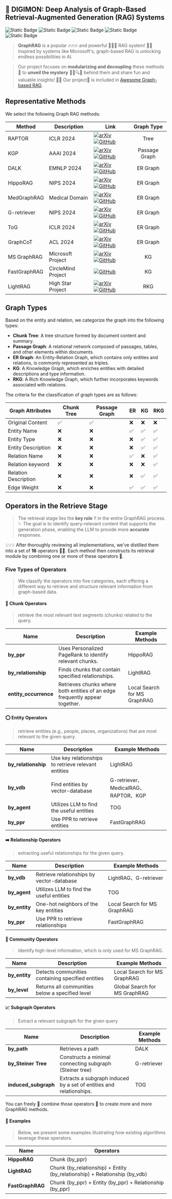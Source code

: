 
## 👾 DIGIMON: Deep Analysis of Graph-Based Retrieval-Augmented Generation (RAG) Systems
<!-- <img src="img.png" alt="Description of the image" width="450" height="350"> -->

![Static Badge](https://img.shields.io/badge/DIGIMON-red)
![Static Badge](https://img.shields.io/badge/LLM-red)
![Static Badge](https://img.shields.io/badge/Graph_RAG-red)
![Static Badge](https://img.shields.io/badge/Document_QA-green)
![Static Badge](https://img.shields.io/badge/Document_Summarization-green)

> **GraphRAG** is a popular 🔥🔥🔥 and powerful 💪💪💪 RAG system! 🚀💡 Inspired by systems like Microsoft's, graph-based RAG is unlocking endless possibilities in AI.

> Our project focuses on **modularizing and decoupling** these methods 🧩 to **unveil the mystery** 🕵️‍♂️🔍✨ behind them and share fun and valuable insights! 🤩💫  Our project🔨 is included in [Awesome Graph-based RAG](https://github.com/DEEP-PolyU/Awesome-GraphRAG).



## Representative Methods

We select the following Graph RAG methods:

| Method | Description| Link | Graph Type|
| --- |--- |--- | :---: | 
| RAPTOR | ICLR 2024 | [![arXiv](https://img.shields.io/badge/arXiv-2401.18059-b31b1b.svg)](https://arxiv.org/abs/2401.18059)  [![GitHub](https://img.shields.io/badge/GitHub-100000?style=for-the-badge&logo=github&logoColor=white)](https://github.com/parthsarthi03/raptor)| Tree |
| KGP | AAAI 2024 | [![arXiv](https://img.shields.io/badge/arXiv-2308.11730-b31b1b.svg)](https://arxiv.org/abs/2308.11730)  [![GitHub](https://img.shields.io/badge/GitHub-100000?style=for-the-badge&logo=github&logoColor=white)](https://github.com/YuWVandy/KG-LLM-MDQA)| Passage Graph |
| DALK | EMNLP 2024 | [![arXiv](https://img.shields.io/badge/arXiv-2405.04819-b31b1b.svg)](https://arxiv.org/abs/2405.04819) [![GitHub](https://img.shields.io/badge/GitHub-100000?style=for-the-badge&logo=github&logoColor=white)](https://github.com/David-Li0406/DALK)| ER Graph |
| HippoRAG | NIPS 2024 | [![arXiv](https://img.shields.io/badge/arXiv-2405.14831-b31b1b.svg)](https://arxiv.org/abs/2405.14831) [![GitHub](https://img.shields.io/badge/GitHub-100000?style=for-the-badge&logo=github&logoColor=white)](https://github.com/OSU-NLP-Group/HippoRAG) | ER Graph |
| MedGraphRAG | Medical Domain | [![arXiv](https://img.shields.io/badge/arXiv-2408.04187-b31b1b.svg)](https://arxiv.org/abs/2408.04187) [![GitHub](https://img.shields.io/badge/GitHub-100000?style=for-the-badge&logo=github&logoColor=white)](https://github.com/SuperMedIntel/Medical-Graph-RAG) | ER Graph |
| G-retriever | NIPS 2024  | [![arXiv](https://img.shields.io/badge/arXiv-2402.07630-b31b1b.svg)](https://arxiv.org/abs/2402.07630) [![GitHub](https://img.shields.io/badge/GitHub-100000?style=for-the-badge&logo=github&logoColor=white)](https://github.com/XiaoxinHe/G-Retriever)| ER Graph |
| ToG | ICLR 2024  | [![arXiv](https://img.shields.io/badge/arXiv-2307.07697-b31b1b.svg)](https://arxiv.org/abs/2307.07697) [![GitHub](https://img.shields.io/badge/GitHub-100000?style=for-the-badge&logo=github&logoColor=white)](https://github.com/IDEA-FinAI/ToG)| ER Graph |
| GraphCoT | ACL 2024 | [![arXiv](https://img.shields.io/badge/arXiv-2404.07103-b31b1b.svg)](https://arxiv.org/abs/2404.07103) [![GitHub](https://img.shields.io/badge/GitHub-100000?style=for-the-badge&logo=github&logoColor=white)](https://github.com/PeterGriffinJin/Graph-CoT)| ER Graph |
| MS GraphRAG | Microsoft Project |  [![arXiv](https://img.shields.io/badge/arXiv-2404.16130-b31b1b.svg)](https://arxiv.org/abs/2404.16130) [![GitHub](https://img.shields.io/badge/GitHub-100000?style=for-the-badge&logo=github&logoColor=white)](https://github.com/microsoft/graphrag)| KG |
| FastGraphRAG | CircleMind Project  | [![GitHub](https://img.shields.io/badge/GitHub-100000?style=for-the-badge&logo=github&logoColor=white)](https://github.com/circlemind-ai/fast-graphrag)| KG |
| LightRAG | High Star Project  | [![arXiv](https://img.shields.io/badge/arXiv-2410.05779-b31b1b.svg)](https://arxiv.org/abs/2410.05779) [![GitHub](https://img.shields.io/badge/GitHub-100000?style=for-the-badge&logo=github&logoColor=white)](https://github.com/HKUDS/LightRAG)| RKG |

##  Graph Types
Based on the entity and relation, we categorize the graph into the following types:

+ **Chunk Tree**: A tree structure formed by document content and summary.
+ **Passage Graph**: A relational network composed of passages, tables, and other elements within documents.
+ **ER Graph**: An Entity-Relation Graph, which contains only entities and relations, is commonly represented as triples.
+ **KG**: A Knowledge Graph, which enriches entities with detailed descriptions and type information.
+ **RKG**: A Rich Knowledge Graph, which further incorporates keywords associated with relations.

The criteria for the classification of graph types are as follows:

|Graph Attributes | Chunk Tree |Passage Graph | ER  | KG | RKG |
| --- |--- |--- |--- | --- | --- |
|Original Content| ✅|✅| ❌|❌|❌| 
|Entity Name| ❌|❌|✅|✅|✅|
|Entity Type| ❌| ❌| ❌|✅|✅|
|Entity Description|❌| ❌| ❌|✅|✅|
|Relation Name| ❌|❌|✅|❌|✅|
|Relation keyword|❌| ❌| ❌|❌|✅|
|Relation Description|❌| ❌| ❌|✅|✅|
|Edge Weight| ❌|❌|✅|✅|✅|

##  Operators in the Retrieve Stage 
> The retrieval stage lies the **key role** ‼️ in the entire GraphRAG process. ✨ The goal is to identify query-relevant content that supports the generation phase, enabling the LLM to provide more **accurate** responses.


💡💡💡 After thoroughly reviewing all implementations, we've distilled them into a set of **16** operators 🧩🧩. Each method then constructs its retrieval module by combining one or more of these operators 🧩.

### Five Types of Operators

> We classify the operators into five categories, each offering a different way to retrieve and structure relevant information from graph-based data.

#### 📄 Chunk Operators
> retrieve the most relevant text segments (chunks) related to the query.

                                      
| Name               | Description                                                    | Example Methods              |
|--------------------|----------------------------------------------------------------|------------------------------|
| **by_ppr**          | Uses Personalized PageRank to identify relevant chunks.         | HippoRAG                     |
| **by_relationship** | Finds chunks that contain specified relationships.       | LightRAG                     |
| **entity_occurrence** | Retrieves chunks where both entities of an edge frequently appear together. | Local Search for MS GraphRAG |



#### ⭕️ Entity Operators
> retrieve entities (e.g., people, places, organizations) that are most relevant to the given query.

| Name            | Description                                                                        | Example Methods            |
|-----------------|------------------------------------------------------------------------------------|----------------------------|
| **by_relationship** | Use key relationships to retrieve relevant entities | LightRAG                   |
| **by_vdb**       | Find entities by vector-database  | G-retriever、 MedicalRAG、RAPTOR、KGP |
| **by_agent**     | Utilizes LLM to find the useful entities| TOG                       |
| **by_ppr**       | Use PPR to retrieve entities | FastGraphRAG     |                  |



#### ➡️ Relationship Operators
> extracting useful relationships for the given query.

| Name            | Description                                                                        | Example Methods            |
|-------------|-------------------------------------------------|--------------------------------------------------------|
| **by_vdb**         | Retrieve relationships by vector-database      | LightRAG、G-retriever |
| **by_agent**        | Utilizes LLM to find the useful entities| TOG       |
| **by_entity**       | One-hot neighbors of the key entities                         | Local Search for MS GraphRAG                          |
| **by_ppr**       | Use  PPR to retrieve relationships | FastGraphRAG     |                  |


#### 🔗 Community Operators
> Identify high-level information, which is only used for MS GraphRAG.


| **Name** | **Description**                                      | **Example Methods**                                  |
|----------------------|-----------------------------------------------------|-------------------------------------------------|
| **by_entity**        | Detects communities containing specified entities   | Local Search for MS GraphRAG                   |
| **by_level**         | Returns all communities below a specified level     | Global Search for MS GraphRAG                  | 


#### 📈 Subgraph Operators
> Extract a relevant subgraph for the given query

| Name              | Description                                                             | Example Methods |
|-------------------|-------------------------------------------------------------------------|-----------------|
| **by_path**        | Retrieves a path | DALK            |
| **by_Steiner Tree** | Constructs a minimal connecting subgraph (Steiner tree)  | G-retriever     |
| **induced_subgraph** | Extracts a subgraph induced by a set of entities and relationships.           | TOG             |



You can freely 🪽 combine those operators 🧩 to create more and more GraphRAG methods. 


#### 🌰 Examples 
> Below, we present some examples illustrating how existing algorithms leverage these operators.


| Name             | Operators                                                                                           |
|------------------|-----------------------------------------------------------------------------------------------------|
| **HippoRAG**     | Chunk (by_ppr)                                                                                      |
| **LightRAG**     | Chunk (by_relationship) + Entity (by_relationship) + Relationship (by_vdb)                          |
| **FastGraphRAG** | Chunk (by_ppr) + Entity (by_ppr) + Relationship (by_ppr)                                           |
